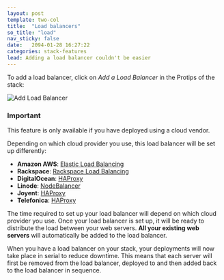 ```yaml
---
layout: post
template: two-col
title:  "Load balancers"
so_title: "load"
nav_sticky: false
date:   2094-01-28 16:27:22
categories: stack-features
lead: Adding a load balancer couldn't be easier
---
```


To add a load balancer, click on <i>Add a Load Balancer</i> in the Protips of the stack:

![Add Load Balancer](http://cdn.cloud66.com/images/help/load_balancer_protip.png)

<div class="notice">
		<h3>Important</h3>
		<p>This feature is only available if you have deployed using a cloud vendor.</p>
</div>

Depending on which cloud provider you use, this load balancer will be set up differently:

- **Amazon AWS**: [Elastic Load Balancing](http://aws.amazon.com/elasticloadbalancing/)
- **Rackspace**: [Rackspace Load Balancing](http://www.rackspace.com/cloud/load-balancing/)
- **DigitalOcean**: [HAProxy](http://haproxy.1wt.eu/)
- **Linode**: [NodeBalancer](https://www.linode.com/nodebalancers/)
- **Joyent**: [HAProxy](http://haproxy.1wt.eu/)
- **Telefonica**: [HAProxy](http://haproxy.1wt.eu/)

The time required to set up your load balancer will depend on which cloud provider you use. Once your load balancer is set up, it will be ready to distribute the load between your web servers. <strong>All your existing web servers</strong> will automatically be added to the load balancer.

When you have a load balancer on your stack, your deployments will now take place in serial to reduce downtime. This means that each server will first be removed from the load balancer, deployed to and then added back to the load balancer in sequence.
